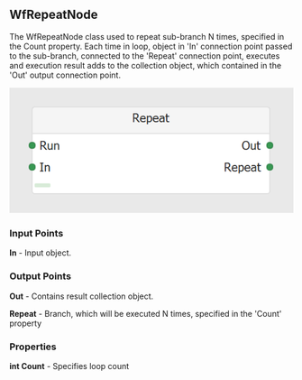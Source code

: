 ## WfRepeatNode
The WfRepeatNode class used to repeat sub-branch N times, specified in the Count property. 
Each time in loop, object in 'In' connection point passed to the sub-branch, connected to the 'Repeat' connection point, executes and execution result adds to the collection object, which contained in the 'Out' output connection point.

![WfRepeatNode](https://github.com/ArsenAbazian/WorkflowDiagram/blob/main/Help/Images/CommonNodes/Repeat.png)

### Input Points

**In** - Input object.

### Output Points

**Out** - Contains result collection object.

**Repeat** - Branch, which will be executed N times, specified in the 'Count' property

### Properties

**int Count** - Specifies loop count

